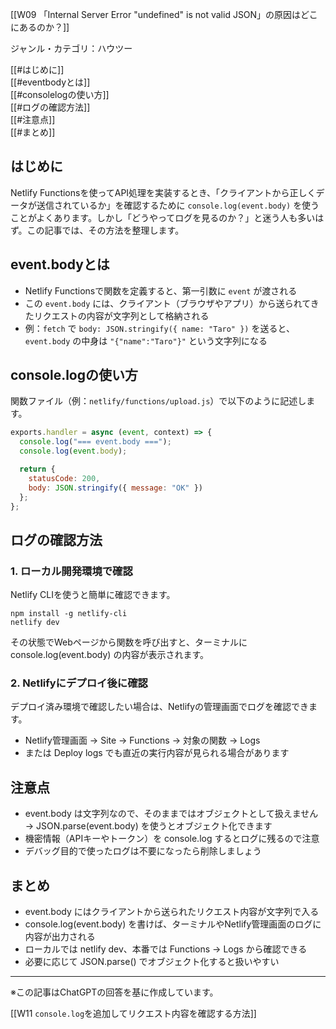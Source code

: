 [[W09 「Internal Server Error "undefined" is not valid JSON」の原因はどこにあるのか？]]

ジャンル・カテゴリ：ハウツー

[[#はじめに]]  
[[#eventbodyとは]]  
[[#consolelogの使い方]]  
[[#ログの確認方法]]  
[[#注意点]]  
[[#まとめ]]  

## はじめに
Netlify Functionsを使ってAPI処理を実装するとき、「クライアントから正しくデータが送信されているか」を確認するために `console.log(event.body)` を使うことがよくあります。しかし「どうやってログを見るのか？」と迷う人も多いはず。この記事では、その方法を整理します。

## event.bodyとは
- Netlify Functionsで関数を定義すると、第一引数に `event` が渡される  
- この `event.body` には、クライアント（ブラウザやアプリ）から送られてきたリクエストの内容が文字列として格納される  
- 例：`fetch` で `body: JSON.stringify({ name: "Taro" })` を送ると、`event.body` の中身は `"{"name":"Taro"}"` という文字列になる

## console.logの使い方
関数ファイル（例：`netlify/functions/upload.js`）で以下のように記述します。

```js
exports.handler = async (event, context) => {
  console.log("=== event.body ===");
  console.log(event.body);

  return {
    statusCode: 200,
    body: JSON.stringify({ message: "OK" })
  };
};
```

## ログの確認方法
### 1. ローカル開発環境で確認
Netlify CLIを使うと簡単に確認できます。
```
npm install -g netlify-cli
netlify dev
```

その状態でWebページから関数を呼び出すと、ターミナルに console.log(event.body) の内容が表示されます。

### 2. Netlifyにデプロイ後に確認
デプロイ済み環境で確認したい場合は、Netlifyの管理画面でログを確認できます。
- Netlify管理画面 → Site → Functions → 対象の関数 → Logs
- または Deploy logs でも直近の実行内容が見られる場合があります

## 注意点
- event.body は文字列なので、そのままではオブジェクトとして扱えません  
    → JSON.parse(event.body) を使うとオブジェクト化できます
- 機密情報（APIキーやトークン）を console.log するとログに残るので注意
- デバッグ目的で使ったログは不要になったら削除しましょう

## まとめ
- event.body にはクライアントから送られたリクエスト内容が文字列で入る
- console.log(event.body) を書けば、ターミナルやNetlify管理画面のログに内容が出力される
- ローカルでは netlify dev、本番では Functions → Logs から確認できる
- 必要に応じて JSON.parse() でオブジェクト化すると扱いやすい

---

※この記事はChatGPTの回答を基に作成しています。

[[W11 `console.log`を追加してリクエスト内容を確認する方法]]

